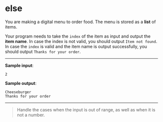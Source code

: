# else

You are making a digital menu to order food. The menu is stored as a **list** of items.

Your program needs to take the `index` of the item as input and output the **item name**.
In case the index is not valid, you should output `Item not found`. In case the `index` is valid and the item name is output successfully, you should output `Thanks for your order`.

---

**Sample input**: 
```
2
```

**Sample output**:  
```
Cheeseburger
Thanks for your order
```

---

>Handle the cases when the input is out of range, as well as when it is not a number.

